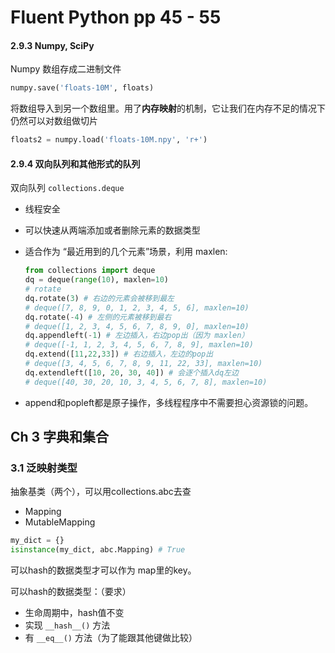 # Fluent Python pp 45 - 55

#### 2.9.3 Numpy, SciPy

Numpy 数组存成二进制文件

```python
numpy.save('floats-10M', floats)
```

将数组导入到另一个数组里。用了**内存映射**的机制，它让我们在内存不足的情况下仍然可以对数组做切片

```python
floats2 = numpy.load('floats-10M.npy', 'r+')
```



#### 2.9.4 双向队列和其他形式的队列

双向队列 `collections.deque` 

- 线程安全

- 可以快速从两端添加或者删除元素的数据类型

- 适合作为 “最近用到的几个元素”场景，利用 maxlen:

  ```python
  from collections import deque
  dq = deque(range(10), maxlen=10)
  # rotate
  dq.rotate(3) # 右边的元素会被移到最左
  # deque([7, 8, 9, 0, 1, 2, 3, 4, 5, 6], maxlen=10)
  dq.rotate(-4) # 左侧的元素被移到最右
  # deque([1, 2, 3, 4, 5, 6, 7, 8, 9, 0], maxlen=10)
  dq.appendleft(-1) # 左边插入，右边pop出（因为 maxlen）
  # deque([-1, 1, 2, 3, 4, 5, 6, 7, 8, 9], maxlen=10)
  dq.extend([11,22,33]) # 右边插入，左边的pop出
  # deque([3, 4, 5, 6, 7, 8, 9, 11, 22, 33], maxlen=10)
  dq.extendleft([10, 20, 30, 40]) # 会逐个插入dq左边
  # deque([40, 30, 20, 10, 3, 4, 5, 6, 7, 8], maxlen=10)
  ```

- append和popleft都是原子操作，多线程程序中不需要担心资源锁的问题。



## Ch 3 字典和集合

### 3.1 泛映射类型

抽象基类（两个），可以用collections.abc去查

- Mapping
- MutableMapping

```python
my_dict = {}
isinstance(my_dict, abc.Mapping) # True
```

可以hash的数据类型才可以作为 map里的key。

可以hash的数据类型：（要求）

- 生命周期中，hash值不变
- 实现 `__hash__()` 方法
- 有 `__eq__()` 方法（为了能跟其他键做比较）
